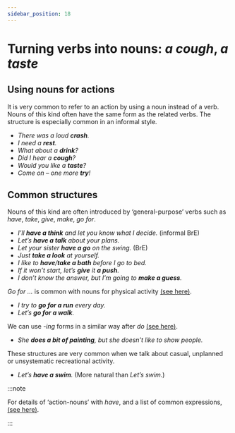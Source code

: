 ```yaml
---
sidebar_position: 18
---
```


# Turning verbs into nouns: *a cough*, *a taste*

## Using nouns for actions

It is very common to refer to an action by using a noun instead of a verb. Nouns of this kind often have the same form as the related verbs. The structure is especially common in an informal style.

- *There was a loud **crash**.*
- *I need a **rest**.*
- *What about a **drink**?*
- *Did I hear a **cough**?*
- *Would you like a **taste**?*
- *Come on – one more **try**!*

## Common structures

Nouns of this kind are often introduced by ‘general-purpose’ verbs such as *have*, *take*, *give*, *make*, *go for*.

- *I’ll **have a think** and let you know what I decide.* (informal BrE)
- *Let’s **have a talk** about your plans.*
- *Let your sister **have a go** on the swing.* (BrE)
- *Just **take a look** at yourself.*
- *I like to **have**/**take a bath** before I go to bed.*
- *If it won’t start, let’s **give** it **a push**.*
- *I don’t know the answer, but I’m going to **make a guess**.*

*Go for …* is common with nouns for physical activity [(see here)](./../../vocabulary/word-problems-from-a-to-z/go-come-for-a).

- *I try to **go for a run** every day.*
- *Let’s **go for a walk**.*

We can use *\-ing* forms in a similar way after *do* [(see here)](./../../vocabulary/word-problems-from-a-to-z/do-general-purpose-verb-do-and-make#do-ing).

- *She **does a bit of painting**, but she doesn’t like to show people.*

These structures are very common when we talk about casual, unplanned or unsystematic recreational activity.

- *Let’s **have a swim**.* (More natural than *Let’s swim.*)

:::note

For details of ‘action-nouns’ with *have*, and a list of common expressions, [(see here)](./../be-have-and-do/have-actions).

:::
